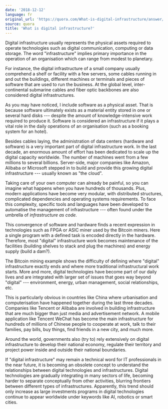 ```yaml
---
date: '2018-12-12'
language: fr
original_url: 'https://quora.com/What-is-digital-infrastructure/answer/Clément-Renaud'
source: quora
title: 'What is digital infrastructure?'
---
```


Digital infrastructure usually represents the physical assets required
to operate technologies such as digital communication, computing or data
storage. The word "infrastructure" implies primary importance in the
operation of an organisation which can range from modest to planetary.

For instance, the digital infrastructure of a small company usually
comprehend a shelf or facility with a few servers, some cables running
in and out the buildings, different machines or terminals and pieces of
software that are used to run the business. At the global level,
inter-continental submarine cables and fiber optic backbones are also
considered digital infrastructures.

As you may have noticed, I include software as a physical asset. That is
because software ultimately exists as a material entity stored in one or
several hard disks --- despite the amount of knowledge-intensive work
required to produce it. Software is considered an infrastructure if it
plays a vital role in the daily operations of an organisation (such as a
booking system for an hotel).

Besides cables laying, the administration of data centers (hardware and
software) is a very important part of digital infrastructure work. In
the last decade, an enormous amount of effort has been dedicated to
scale up the digital capacity worldwide. The number of machines went
from a few millions to several billions. Server-side, major companies
like Amazon, Alibaba or Microsoft stepped in to build and provide this
growing digital infrastructure --- usually known as "the cloud".

Taking care of your own computer can already be painful, so you can
imagine what happens when you have hundreds of thousands. Plus, modern
applications have become very modular, with distributed structures,
complicated dependencies and operating systems requirements. To face
this complexity, specific tools and languages have been developed to
automatise the management of infrastructure --- often found under the
umbrella of *infrastructure as code.*

This convergence of software and hardware finds a recent expression in
technologies such as FPGA or ASIC miner used by the Bitcoin miners. Here
a single program with a defined task is encoded directly in the
hardware. Therefore, most "digital" infrastructure work becomes
maintenance of the facilities (building shelves to stack and plug the
machines) and energy supply (build a dam?).

The Bitcoin mining example shows the difficulty of defining where
"digital" infrastructure exactly ends and where more traditional
infrastructural work starts. More and more, digital technologies have
become part of our daily lives and are integrated with larger set of
issues that goes way beyond "digital" --- environment, energy, urban
management, social relationships, etc.

This is particularly obvious in countries like China where urbanisation
and computerisation have happened together during the last three
decades. Companies like Tencent or Alibaba are involved in building
infrastructure that are much bigger than just media and advertisement
network. A mobile application like Tencent WeChat has become the main
infrastructure for hundreds of millions of Chinese people to cooperate
at work, talk to their families, pay bills, buy things, find friends in
a new city, and much more.

Around the world, governments also (try to) rely extensively on digital
infrastructure to develop their national economy, regulate their
territory and project power inside and outside their national
boundaries.

If "digital infrastructure" may remain a technical word for IT
professionals in the near future, it is becoming an obsolete concept to
understand the relationships between digital technologies and
infrastructures. Digital technologies are gradually integrating in many
sectors of life, becoming harder to separate conceptually from other
activities, blurring frontiers between different types of
infrastructures. Apparently, this trend should only increase as large
investments programs in digital technologies continue to appear
worldwide under keywords like AI, robotics or smart cities.
